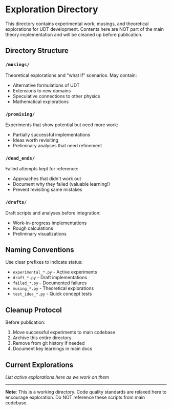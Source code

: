 # Exploration Directory

This directory contains experimental work, musings, and theoretical explorations for UDT development. Contents here are NOT part of the main theory implementation and will be cleaned up before publication.

## Directory Structure

### `/musings/`
Theoretical explorations and "what if" scenarios. May contain:
- Alternative formulations of UDT
- Extensions to new domains
- Speculative connections to other physics
- Mathematical explorations

### `/promising/`
Experiments that show potential but need more work:
- Partially successful implementations
- Ideas worth revisiting
- Preliminary analyses that need refinement

### `/dead_ends/`
Failed attempts kept for reference:
- Approaches that didn't work out
- Document why they failed (valuable learning!)
- Prevent revisiting same mistakes

### `/drafts/`
Draft scripts and analyses before integration:
- Work-in-progress implementations
- Rough calculations
- Preliminary visualizations

## Naming Conventions

Use clear prefixes to indicate status:
- `experimental_*.py` - Active experiments
- `draft_*.py` - Draft implementations
- `failed_*.py` - Documented failures
- `musing_*.py` - Theoretical explorations
- `test_idea_*.py` - Quick concept tests

## Cleanup Protocol

Before publication:
1. Move successful experiments to main codebase
2. Archive this entire directory
3. Remove from git history if needed
4. Document key learnings in main docs

## Current Explorations

*List active explorations here as we work on them*

---

**Note**: This is a working directory. Code quality standards are relaxed here to encourage exploration. Do NOT reference these scripts from main codebase.